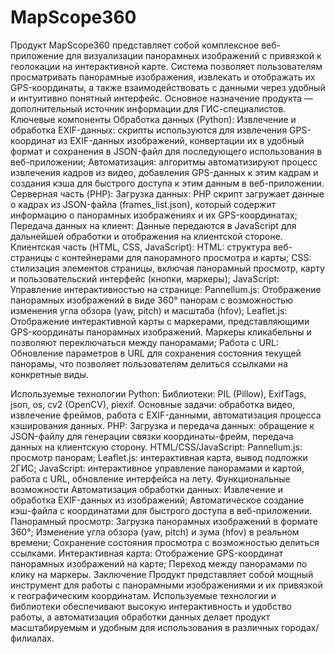 # MapScope360
Продукт MapScope360 представляет собой комплексное веб-приложение для визуализации панорамных изображений с привязкой к геолокации на интерактивной карте. Система позволяет пользователям просматривать панорамные изображения, извлекать и отображать их GPS-координаты, а также взаимодействовать с данными через удобный и интуитивно понятный интерфейс. Основное назначение продукта — дополнительный источник информации для ГИС-специалистов.
Ключевые компоненты
Обработка данных (Python):
Извлечение и обработка EXIF-данных: скрипты используются для извлечения GPS-координат из EXIF-данных изображений, конвертации их в удобный формат и сохранения в JSON-файл для последующего использования в веб-приложении;
Автоматизация: алгоритмы автоматизируют процесс извлечения кадров из видео, добавления GPS-данных к этим кадрам и создания кэша для быстрого доступа к этим данным в веб-приложении.
Серверная часть (PHP):
Загрузка данных: PHP скрипт загружает данные о кадрах из JSON-файла (frames_list.json), который содержит информацию о панорамных изображениях и их GPS-координатах;
Передача данных на клиент: Данные передаются в JavaScript для дальнейшей обработки и отображения на клиентской стороне.
Клиентская часть (HTML, CSS, JavaScript):
HTML: структура веб-страницы с контейнерами для панорамного просмотра и карты;
CSS: стилизация элементов страницы, включая панорамный просмотр, карту и пользовательский интерфейс (кнопки, маркеры);
JavaScript: Управление интерактивностью на странице:
Pannellum.js: Отображение панорамных изображений в виде 360° панорам с возможностью изменения угла обзора (yaw, pitch) и масштаба (hfov);
Leaflet.js: Отображение интерактивной карты с маркерами, представляющими GPS-координаты панорамных изображений. Маркеры кликабельны и позволяют переключаться между панорамами;
Работа с URL: Обновление параметров в URL для сохранения состояния текущей панорамы, что позволяет пользователям делиться ссылками на конкретные виды.

Используемые технологии
Python:
Библиотеки: PIL (Pillow), ExifTags, json, os, cv2 (OpenCV), piexif.
Основные задачи: обработка видео, извлечение фреймов, работа с EXIF-данными, автоматизация процесса кэширования данных.
PHP:
Загрузка и передача данных: обращение к JSON-файлу для генерации связки координаты-фрейм, передача данных на клиентскую сторону.
HTML/CSS/JavaScript:
Pannellum.js: просмотр панорам;
Leaflet.js: интерактивная карта, вывод подложки 2ГИС;
JavaScript: интерактивное управление панорамами и картой, работа с URL, обновление интерфейса на лету.
Функциональные возможности
Автоматизация обработки данных:
Извлечение и обработка EXIF-данных из изображений;
Автоматическое создание кэш-файла с координатами для быстрого доступа в веб-приложении.
Панорамный просмотр:
Загрузка панорамных изображений в формате 360°;
Изменение угла обзора (yaw, pitch) и зума (hfov) в реальном времени;
Сохранение состояния просмотра с возможностью делиться ссылками.
Интерактивная карта:
Отображение GPS-координат панорамных изображений на карте;
Переход между панорамами по клику на маркеры.
Заключение
Продукт представляет собой мощный инструмент для работы с панорамными изображениями и их привязкой к географическим координатам. Используемые технологии и библиотеки обеспечивают высокую интерактивность и удобство работы, а автоматизация обработки данных делает продукт масштабируемым и удобным для использования в различных городах/филиалах.
